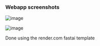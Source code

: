 ### Webapp screenshots

![image](https://user-images.githubusercontent.com/41579863/65604980-f5637c80-dfc5-11e9-864b-e059a220ed1d.png)

![image](https://user-images.githubusercontent.com/41579863/65605128-35c2fa80-dfc6-11e9-89d4-7a74a501052a.png)



Done using the render.com fastai template
